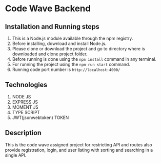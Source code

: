 # Code Wave Backend

## Installation and Running steps
1. This is a Node.js module available through the npm registry.
2. Before installing, download and install Node.js.
3. Please clone or download the project and go to directory where is downloaded and clone project folder.
4. Before running is done using the `npm install` command in any terminal.
5. For running the project using the `npm run start` command.
6. Running code port number is `http://localhost:4000/`

## Technologies
1. NODE JS
2. EXPRESS JS
3. MOMENT JS
4. TYPE SCRIPT
5. JWT(jsonwebtoken) TOKEN

## Description
This is the code wave assigned project for restricting API and routes also provide registration, login, and user listing with sorting and searching in a single API.
